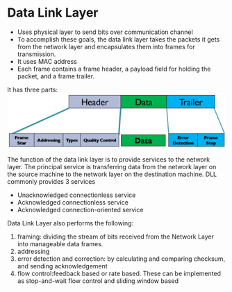 # Data Link Layer
- Uses physical layer to send bits over communication channel
- To accomplish these goals, the data link layer takes the packets it gets from the network layer and encapsulates them into frames for transmission.
- It uses MAC address
- Each frame contains a frame header, a payload field for holding the packet, and a frame trailer.

It has three parts:
![Alt text](image-8.png)

The function of the data link layer is to provide services to the network layer. The principal service is transferring data from the network layer on the source machine to the network layer on the destination machine.
DLL commonly provides 3 services
- Unacknowledged connectionless service
- Acknowledged connectionless service
- Acknowledged connection-oriented service

Data Link Layer also performs the following:
1. framing: dividing the stream of bits received from the Network Layer into manageable data frames.
2. addressing
3. error detection and correction: by calculating and comparing checksum, and sending acknowledgement
4. flow control:feedback based or rate based. These can be implemented as stop-and-wait flow control and sliding window based
